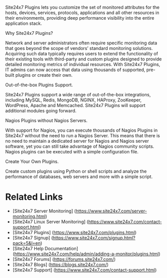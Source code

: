 Site24x7 Plugins lets you customize the set of monitored attributes for the hosts, devices, services, protocols, applications and all other resources in their environments, providing deep performance visibility into the entire application stack.

Why Site24x7 Plugins?

Network and server administrators often require specific monitoring data that goes beyond the scope of vendors’ standard monitoring solutions. Acquiring such data typically requires users to extend the functionality of their existing tools with third-party and custom plugins designed to provide detailed monitoring metrics of individual resources. With Site24x7 Plugins, IT admins can now access that data using thousands of supported, pre-built plugins or create their own.

Out-of-the-box Plugins Support.

Site24x7 Plugins support a wide range of out-of-the-box integrations, including MySQL, Redis, MongoDB, NGINX, HAProxy, ZooKeeper, WordPress, Apache and Memcached. Site24x7 Plugins will support additional modules going forward.

Nagios Plugins without Nagios Servers.

With support for Nagios, you can execute thousands of Nagios Plugins in Site24x7 without the need to run a Nagios Server. This means that there is no need to maintain a dedicated server for Nagios and Nagios server software, yet you can still take advantage of Nagios community scripts. Nagios plugins can be executed with a simple configuration file.

Create Your Own Plugins.

Create custom plugins using Python or shell scripts and analyze the performance of databases, web servers and more with a simple script.

Related Links
=============
* [Site24x7 Server Monitoring] (https://www.site24x7.com/server-monitoring.html)
* [Site24x7 Linux Server Monitoring] (https://www.site24x7.com/contact-support.html)
* [Site24x7 Plugins] (https://www.site24x7.com/plugins.html)
* [Site24x7 Signup] (https://www.site24x7.com/signup.html?pack=5&l=en)
* [Site24x7 Help Documentation] (https://www.site24x7.com/help/admin/adding-a-monitor/plugins.html)
* [Site24x7 Forums] (https://forums.site24x7.com/)
* [Site24x7 Blogs] (https://blogs.site24x7.com/)
* [Site24x7 Support] (https://www.site24x7.com/contact-support.html)
